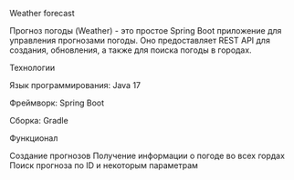 Weather forecast

Прогноз погоды (Weather) - это простое Spring Boot приложение для управления прогнозами погоды. Оно предоставляет REST API для создания, обновления, а также для поиска погоды в городах.

Технологии

Язык программирования: Java 17

Фреймворк: Spring Boot

Сборка: Gradle

Функционал

Создание прогнозов
Получение информации о погоде во всех гордах
Поиск прогноза по ID и некоторым параметрам
